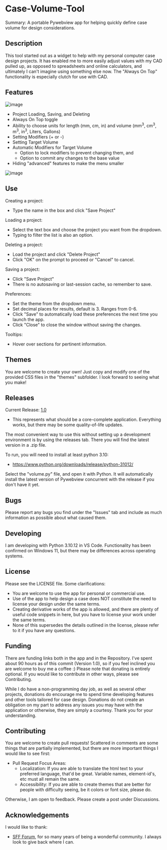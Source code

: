 # Case-Volume-Tool
Summary:
A portable Pywebview app for helping quickly define case volume for design considerations. 

## Description
This tool started out as a widget to help with my personal computer case design projects. It has enabled me to more easily adjust values with my CAD pulled up, as opposed to spreadsheets and online calculators, and ultimately I can't imagine using something else now. The "Always On Top" functionality is especially clutch for use with CAD. 

## Features
![image](https://github.com/idleDevel/Case-Volume-Tool/assets/20792330/af3a59c5-3748-42b5-bdab-3841691b30fa)

- Project Loading, Saving, and Deleting
- Always On Top toggle
- Ability to choose units for length (mm, cm, in) and volume (mm<sup>3</sup>, cm<sup>3</sup>, m<sup>3</sup>, in<sup>3</sup>, Liters, Gallons)
- Setting Modifiers (+ or -)
- Setting Target Volume
- Automatic Modifiers for Target Volume
  - Option to lock modifiers to prevent changing them, and
  - Option to commit any changes to the base value
-  Hiding "advanced" features to make the menu smaller 

![image](https://github.com/idleDevel/Case-Volume-Tool/assets/20792330/7162b8f3-ab2a-45aa-a188-470e3bd68fea)


## Use
Creating a project:
- Type the name in the box and click "Save Project"

Loading a project:
- Select the text box and choose the project you want from the dropdown.
- Typing to filter the list is also an option.

Deleting a project:
- Load the project and click "Delete Project"
- Click "OK" on the prompt to proceed or "Cancel" to cancel.

Saving a project:
- Click "Save Project"
- There is no autosaving or last-session cache, so remember to save.

Preferences:
- Set the theme from the dropdown menu.
- Set decimal places for results, default is 3. Ranges from 0-6.
- Click "Save" to automatically load these preferences the next time you launch the app.
- Click "Close" to close the window without saving the changes.

Tooltips:
- Hover over sections for pertinent information.

## Themes
You are welcome to create your own! Just copy and modify one of the provided CSS files in the "themes" subfolder. I look forward to seeing what you make!

## Releases
Current Release: [1.0](https://github.com/idleDevel/Case-Volume-Tool/releases/tag/v1.0)
- This represents what should be a core-complete application. Everything works, but there may be some quality-of-life updates. 

The most convenient way to use this without setting up a development environment is by using the releases tab. There you will find the latest version in a .zip file. 

To run, you will need to install at least python 3.10:
- https://www.python.org/downloads/release/python-31012/

Select the "volume.py" file, and open it with Python. It will automatically install the latest version of Pywebview concurrent with the release if you don't have it yet.

## Bugs
Please report any bugs you find under the "Issues" tab and include as much information as possible about what caused them.

## Developing 
I am developing with Python 3.10.12 in VS Code. Functionality has been confirmed on Windows 11, but there may be differences across operating systems.

## License
Please see the LICENSE file. 
Some clarifications:
- You are welcome to use the app for personal or commercial use.
- Use of the app to help design a case does NOT constitute the need to license your design under the same terms.
- Creating derivative works of the app is allowed, and there are plenty of useful code snippets in here, but you have to license your work under the same terms.
- None of this supersedes the details outlined in the license, please refer to it if you have any questions.
## Funding
There are funding links both in the app and in the Repository. I've spent about 90 hours as of this commit (Version 1.0), so if you feel inclined you are welcome to buy me a coffee :) Please note that donating is entirely optional. If you would like to contribute in other ways, please see Contributing.

While I do have a non-programming day job, as well as several other projects, donations do encourage me to spend time developing features and other tools tailored for case design. Donations do not create an obligation on my part to address any issues you may have with the application or otherwise, they are simply a courtesy. Thank you for your understanding.

## Contributing
You are welcome to create pull requests! Scattered in comments are some things that are partially implemented, but there are more important things I would like to see first:
- Pull Request Focus Areas:
  - Localization: If you are able to translate the html text to your preferred language, that'd be great. Variable names, element-id's, etc must all remain the same.
  - Accessibility: If you are able to create themes that are better for people with difficulty seeing, be it colors or font size, please do.

Otherwise, I am open to feedback. Please create a post under Discussions. 

## Acknowledgements
I would like to thank:
- [SFF Forum](https://smallformfactor.net/), for so many years of being a wonderful community. I always look to give back where I can. 


